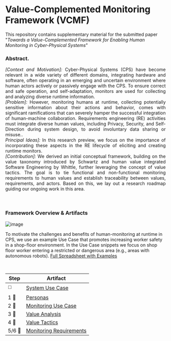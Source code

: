 # Value-Complemented Monitoring Framework (VCMF)

This repository contains supplementary material for the submitted paper "_Towards a Value-Complemented Framework for Enabling Human Monitoring in Cyber-Physical Systems_"


### Abstract.
<div style="text-align: justify"> 
<em>[Context and Motivation]: </em> Cyber-Physical Systems (CPS) have become relevant in a wide variety of different domains, integrating
hardware and software, often operating in an emerging and uncertain environment where human actors actively or passively engage with the
CPS. To ensure correct and safe operation, and self-adaptation, monitors are used for collecting and analyzing diverse runtime information.<br>
<em>[Problem]:</em> However, monitoring humans at runtime, collecting potentially sensitive information about their actions and behavior, comes with
significant ramifications that can severely hamper the successful integration of human-machine collaboration. Requirements engineering (RE)
activities must integrate diverse human values, including Privacy, Security, and Self-Direction during system design, to avoid involuntary data
sharing or misuse..<br> 
<em>Principal Ideas]:</em> In this research preview, we focus on the importance of incorporating these aspects in the RE lifecycle
of eliciting and creating runtime monitors.<br>
<em>[Contribution]:</em> We derived an initial conceptual framework, building on the value taxonomy introduced by Schwartz and human value integrated Software Engineering by
Whittle, further leveraging the concept of value tactics. The goal is to tie functional and non-functional monitoring requirements to human values and establish traceability between values, requirements, and actors.
Based on this, we lay out a research roadmap guiding our ongoing work in this area.
</div>
<br><br>

### Framework Overview & Artifacts

![image](https://github.com/user-attachments/assets/3b28618f-a8ce-4267-b656-63194a27aece)


To motivate the challenges and benefits of human-monitoring at runtime in CPS, we use  an example Use Case that promotes increasing worker safety in a shop-floor environment.
In the Use Case snippets we focus on  shop floor worker entering a restricted or dangerous area (e.g., areas with autonomous robots).
[Full Spreadsheet with Examples](value-complemented-monitoring-framework-example.xlsx)

<br>

| Step     | Artifact      |
| ------------- | ------------- |
| ◻️ |[System Use Case](artifacts/SystemUseCase.pdf) |
| 1  :closed_book: |[Personas](artifacts/Personas.pdf) |
|2 :notebook: |[Monitoring Use Case](artifacts/MonitoringUseCase.pdf) |
| 3  :green_book:|[Value Analysis](artifacts/ValueAnalysis.pdf) |
| 4 :blue_book:|[Value Tactics](artifacts/ValueTactics.pdf) |
| 5/6 :orange_book:|[Monitoring Requirements](artifacts/Requirements.pdf) |



